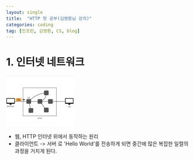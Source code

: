```yaml
---
layout: single
title:  "HTTP 첫 공부(김영환님 강의)"
categories: coding
tag: [인프런, 김영환, CS, blog]
---
```


# 1. 인터넷 네트워크
![HTTP 이미지](/assets/images/2025-04-09-HTTP(1).png)

- 웹, HTTP 인터넷 위에서 동작하는 원리
- 클라이언트 -> 서버 로 'Hello World'를 전송하게 되면 중간에 많은 복잡한 일렬의 과정을 거치게 된다.
